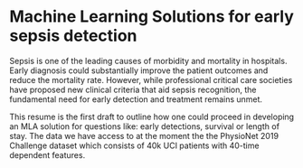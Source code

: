 # Machine Learning Solutions for early sepsis detection



Sepsis is one of the leading causes of morbidity and mortality in hospitals. Early diagnosis could substantially improve the patient outcomes and reduce the mortality rate. However, while professional critical care societies have proposed new clinical criteria that aid sepsis recognition, the fundamental need for early detection and treatment remains unmet.

This resume is the first draft to outline how one could proceed in developing an MLA solution for questions like: early detections, survival or length of stay.  The data we have access to at the moment the the PhysioNet 2019 Challenge dataset which consists of 40k UCI patients with 40-time dependent features.
